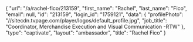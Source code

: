 {
    "url": "\/a\/rachel-fico\/213159",
    "first_name": "Rachel",
    "last_name": "Fico",
    "email": null,
    "id": "213159",
    "login_id": "1759121",
    "data": {
        "profilePhoto": "\/\/sitecdn.tvpage.com\/player\/logos\/default_profile.jpg",
        "job_title": "Coordinator, Merchandise Execution and Visual Communication -RTW"
    },
    "type": "captivate",
    "layout": "ambassador",
    "title": "Rachel Fico"
}